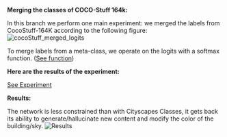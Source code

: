 **Merging the classes of COCO-Stuff 164k:**

In this branch we perform one main experiment: we merged the labels from CocoStuff-164K according to the following figure:
![cocoStuff_merged_logits](https://raw.githubusercontent.com/cc-ai/MUNIT/feature/cocoStuff_merged_logits/results/merged_coco_classes.png)

To merge labels from a meta-class, we operate on the logits with a softmax function. ([See function](https://github.com/cc-ai/MUNIT/blob/09f1d030959d638ff79ea4b819113b759cee7a55/utils.py#L1131))

**Here are the results of the experiment:**

[See Experiment](https://www.comet.ml/gcosne/synthetic-experiment/2cc5fce671cc4f46b84a39bfeb5f9b1e)

**Results:** 

The network is less constrained than with Cityscapes Classes, it gets back its ability to generate/hallucinate new content and modify the color of the building/sky.
![Results](https://raw.githubusercontent.com/cc-ai/MUNIT/feature/cocoStuff_merged_logits/results/illustration_merge_coco_label.png)
